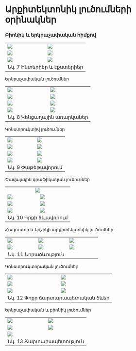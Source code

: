 <style>
td, th {
   border: none!important;
}
</style>

# Արքիտեկտոնիկ լուծումների օրինակներ
### Բիոնիկ և երկրաչափական հիմքով

<table width="100%">
  <tr>
    <td width="50%"><img src="images/5.1.png"></td>
    <td width="50%"><img src="images/5.2.png"></td>
  </tr>
  <tr>
    <td><img src="images/5.3.png"></td>
    <td><img src="images/5.4.png"></td>
  </tr>
  <tr>
    <td><img src="images/5.5.png"></td>
    <td><img src="images/5.6.png"></td>
  </tr>
  <tr>
    <td align="middle" colspan="2" >Նկ. 7 Ինտերիեր և էքստերիեր</td>
  </tr>
 </table>

Երկրաչափական լուծումներ

<table width="100%">
  <tr>
    <td width="50%"><img src="images/5.7.png"></td>
    <td width="50%"><img src="images/5.8.png"></td>
  </tr>
  <tr>
    <td><img src="images/5.9.png"></td>
    <td><img src="images/5.10.png"></td>
  </tr>
  <tr>
    <td><img src="images/5.11.png"></td>
    <td><img src="images/5.12.png"></td>
  </tr>
  <tr>
    <td><img src="images/5.13.png"></td>
    <td><img src="images/5.14.png"></td>
  </tr>
  <tr>
    <td align="middle" colspan="2" >Նկ. 8 Կենցաղային առարկաներ</td>
  </tr>
 </table>

Կոնստրուկտիվ լուծումներ

<table width="100%">
  <tr>
    <td width="50%"><img src="images/5.15.png"></td>
    <td width="50%"><img src="images/5.16.png"></td>
  </tr>
  <tr>
    <td><img src="images/5.17.png"></td>
    <td><img src="images/5.18.png"></td>
  </tr>
  <tr>
    <td><img src="images/5.19.png"></td>
    <td><img src="images/5.20.png"></td>
  </tr>
  <tr>
    <td><img src="images/5.21.png"></td>
    <td><img src="images/5.22.png"></td>
  </tr>
  <tr>
    <td align="middle" colspan="2" >Նկ. 9 Փաթեթավորում</td>
  </tr>
 </table>

Ծավալային գրա‎ֆիկական լուծումներ

<table width="100%">
  <tr>
    <td  width="100%" align="middle" colspan="2" ><img src="images/5.23.png"></td>
  </tr>
  <tr>
    <td width="50%"><img src="images/5.24.png"></td>
    <td width="50%"><img src="images/5.25.png"></td>
  </tr>
  <tr>
    <td><img src="images/5.26.png"></td>
    <td><img src="images/5.27.png"></td>
  </tr>
  <tr>
    <td><img src="images/5.28.png"></td>
    <td><img src="images/5.29.png"></td>
  </tr>
  <tr>
    <td align="middle" colspan="2" >Նկ. 10 Գրքի ձևավորում</td>
  </tr>
 </table>

Հագուստի և կոշիկի արքիտեկտոնիկ լուծումներ

<table width="100%">
  <tr>
    <td width="33%"><img src="images/5.30.png"></td>
    <td width="33%"><img src="images/5.31.png"></td>
    <td width="33%"><img src="images/5.32.png"></td>
  </tr>
  <tr>
    <td width="33%"><img src="images/5.35.png"></td>
    <td width="33%"><img src="images/5.36.png"></td>
    <td width="33%"><img src="images/5.37.png"></td>
  </tr>
  <tr>
    <td align="middle" colspan="2" >Նկ. 11 Նորաձևություն</td>
  </tr>
 </table>

Կոնստրուկտորական լուծումներ

<table width="100%">
  <tr>
    <td width="50%"><img src="images/5.38.png"></td>
    <td width="50%"><img src="images/5.39.png"></td>
  </tr>
  <tr>
    <td width="50%"><img src="images/5.40.png"></td>
    <td width="50%"><img src="images/5.41.png"></td>
  </tr>
  <tr>
    <td width="50%"><img src="images/5.42.png"></td>
    <td width="50%"><img src="images/5.43.png"></td>
  </tr>
  <tr>
    <td align="middle" colspan="2" >Նկ. 12 Փոքր ճարտարապետական ձևեր</td>
  </tr>
 </table>

Երկրաչափական և բիոնիկ լուծումներ

<table width="100%">
  <tr>
    <td width="50%"><img src="images/5.46.png"></td>
    <td width="50%"><img src="images/5.47.png"></td>
  </tr>
  <tr>
    <td width="50%"><img src="images/5.48.png"></td>
    <td width="50%"><img src="images/5.49.png"></td>
  </tr>
  <tr>
    <td width="100%" colspan=2><img src="images/5.50.png"></td>
  </tr>
  <tr>
    <td align="middle" colspan="2" >Նկ. 13 Ճարտարապետություն</td>
  </tr>
 </table>
